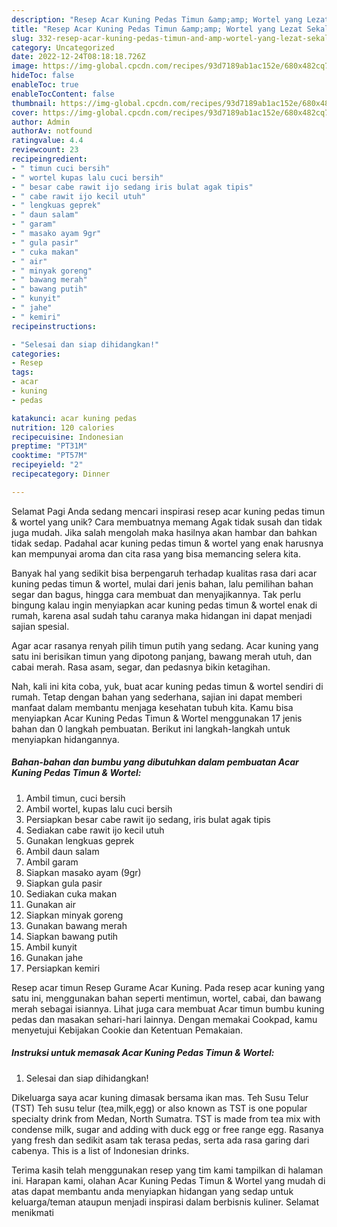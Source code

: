 ```yaml
---
description: "Resep Acar Kuning Pedas Timun &amp;amp; Wortel yang Lezat Sekali, Lezat"
title: "Resep Acar Kuning Pedas Timun &amp;amp; Wortel yang Lezat Sekali, Lezat"
slug: 332-resep-acar-kuning-pedas-timun-and-amp-wortel-yang-lezat-sekali-lezat
category: Uncategorized
date: 2022-12-24T08:18:18.726Z
image: https://img-global.cpcdn.com/recipes/93d7189ab1ac152e/680x482cq70/acar-kuning-pedas-timun-wortel-foto-resep-utama.jpg
hideToc: false
enableToc: true
enableTocContent: false
thumbnail: https://img-global.cpcdn.com/recipes/93d7189ab1ac152e/680x482cq70/acar-kuning-pedas-timun-wortel-foto-resep-utama.jpg
cover: https://img-global.cpcdn.com/recipes/93d7189ab1ac152e/680x482cq70/acar-kuning-pedas-timun-wortel-foto-resep-utama.jpg
author: Admin
authorAv: notfound
ratingvalue: 4.4
reviewcount: 23
recipeingredient:
- " timun cuci bersih"
- " wortel kupas lalu cuci bersih"
- " besar cabe rawit ijo sedang iris bulat agak tipis"
- " cabe rawit ijo kecil utuh"
- " lengkuas geprek"
- " daun salam"
- " garam"
- " masako ayam 9gr"
- " gula pasir"
- " cuka makan"
- " air"
- " minyak goreng"
- " bawang merah"
- " bawang putih"
- " kunyit"
- " jahe"
- " kemiri"
recipeinstructions:

- "Selesai dan siap dihidangkan!"
categories:
- Resep
tags:
- acar
- kuning
- pedas

katakunci: acar kuning pedas 
nutrition: 120 calories
recipecuisine: Indonesian
preptime: "PT31M"
cooktime: "PT57M"
recipeyield: "2"
recipecategory: Dinner

---
```



Selamat Pagi Anda sedang mencari inspirasi resep acar kuning pedas timun &amp; wortel yang unik? Cara membuatnya memang Agak tidak susah dan tidak juga mudah. Jika salah mengolah maka hasilnya akan hambar dan bahkan tidak sedap. Padahal acar kuning pedas timun &amp; wortel yang enak harusnya kan mempunyai aroma dan cita rasa yang bisa memancing selera kita.


Banyak hal yang sedikit bisa berpengaruh terhadap kualitas rasa dari acar kuning pedas timun &amp; wortel, mulai dari jenis bahan, lalu pemilihan bahan segar dan bagus, hingga cara membuat dan menyajikannya. Tak perlu bingung kalau ingin menyiapkan acar kuning pedas timun &amp; wortel enak di rumah, karena asal sudah tahu caranya maka hidangan ini dapat menjadi sajian spesial.

Agar acar rasanya renyah pilih timun putih yang sedang. Acar kuning yang satu ini berisikan timun yang dipotong panjang, bawang merah utuh, dan cabai merah. Rasa asam, segar, dan pedasnya bikin ketagihan.


Nah, kali ini kita coba, yuk, buat acar kuning pedas timun &amp; wortel sendiri di rumah. Tetap dengan bahan yang sederhana, sajian ini dapat memberi manfaat dalam membantu menjaga kesehatan tubuh kita. Kamu bisa menyiapkan Acar Kuning Pedas Timun &amp; Wortel menggunakan 17 jenis bahan dan 0 langkah pembuatan. Berikut ini langkah-langkah untuk menyiapkan hidangannya.

<!--inarticleads1-->

##### Bahan-bahan dan bumbu yang dibutuhkan dalam pembuatan Acar Kuning Pedas Timun &amp; Wortel:

1. Ambil  timun, cuci bersih
1. Ambil  wortel, kupas lalu cuci bersih
1. Persiapkan  besar cabe rawit ijo sedang, iris bulat agak tipis
1. Sediakan  cabe rawit ijo kecil utuh
1. Gunakan  lengkuas geprek
1. Ambil  daun salam
1. Ambil  garam
1. Siapkan  masako ayam (9gr)
1. Siapkan  gula pasir
1. Sediakan  cuka makan
1. Gunakan  air
1. Siapkan  minyak goreng
1. Gunakan  bawang merah
1. Siapkan  bawang putih
1. Ambil  kunyit
1. Gunakan  jahe
1. Persiapkan  kemiri


Resep acar timun Resep Gurame Acar Kuning. Pada resep acar kuning yang satu ini, menggunakan bahan seperti mentimun, wortel, cabai, dan bawang merah sebagai isiannya. Lihat juga cara membuat Acar timun bumbu kuning pedas dan masakan sehari-hari lainnya. Dengan memakai Cookpad, kamu menyetujui Kebijakan Cookie dan Ketentuan Pemakaian. 

<!--inarticleads2-->

##### Instruksi untuk memasak Acar Kuning Pedas Timun &amp; Wortel:


1. Selesai dan siap dihidangkan!

Dikeluarga saya acar kuning dimasak bersama ikan mas. Teh Susu Telur (TST) Teh susu telur (tea,milk,egg) or also known as TST is one popular specialty drink from Medan, North Sumatra. TST is made from tea mix with condense milk, sugar and adding with duck egg or free range egg. Rasanya yang fresh dan sedikit asam tak terasa pedas, serta ada rasa garing dari cabenya. This is a list of Indonesian drinks. 

Terima kasih telah menggunakan resep yang tim kami tampilkan di halaman ini. Harapan kami, olahan Acar Kuning Pedas Timun &amp; Wortel yang mudah di atas dapat membantu anda menyiapkan hidangan yang sedap untuk keluarga/teman ataupun menjadi inspirasi dalam berbisnis kuliner. Selamat menikmati
